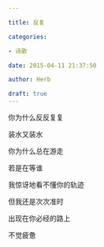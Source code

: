 ```yaml
---

title: 反复

categories:

- 诗歌

date: 2015-04-11 21:37:50

author: Herb

draft: true
---
```


你为什么反反复复

装水又装水

你为什么总在游走

若是在等谁

我惊讶地看不懂你的轨迹

但我还是次次准时

出现在你必经的路上

不觉疲惫